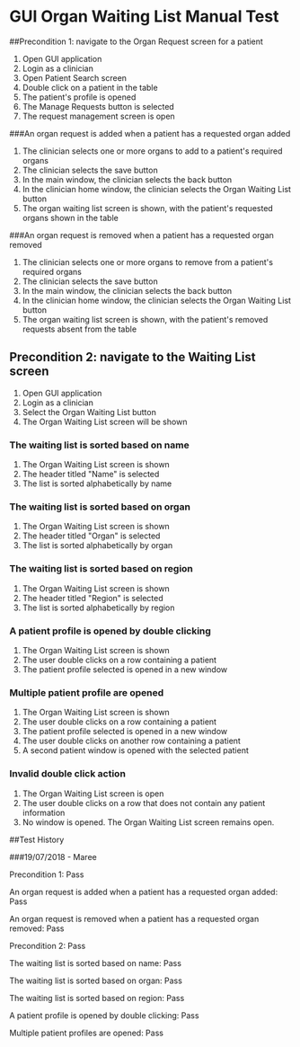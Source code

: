 # GUI Organ Waiting List Manual Test

##Precondition 1: navigate to the Organ Request screen for a patient
1. Open GUI application
2. Login as a clinician
3. Open Patient Search screen
4. Double click on a patient in the table
5. The patient's profile is opened
6. The Manage Requests button is selected
7. The request management screen is open

###An organ request is added when a patient has a requested organ added
1. The clinician selects one or more organs to add to a patient's required organs
2. The clinician selects the save button
3. In the main window, the clinician selects the back button
4. In the clinician home window, the clinician selects the Organ Waiting List button
5. The organ waiting list screen is shown, with the patient's requested organs shown in the table

###An organ request is removed when a patient has a requested organ removed
1. The clinician selects one or more organs to remove from a patient's required organs
2. The clinician selects the save button
3. In the main window, the clinician selects the back button
4. In the clinician home window, the clinician selects the Organ Waiting List button
5. The organ waiting list screen is shown, with the patient's removed requests absent from the table

## Precondition 2: navigate to the Waiting List screen

1. Open GUI application
2. Login as a clinician
3. Select the Organ Waiting List button
4. The Organ Waiting List screen will be shown

### The waiting list is sorted based on name

1. The Organ Waiting List screen is shown
2. The header titled "Name" is selected
3. The list is sorted alphabetically by name

### The waiting list is sorted based on organ

1. The Organ Waiting List screen is shown
2. The header titled "Organ" is selected
3. The list is sorted alphabetically by organ

### The waiting list is sorted based on region

1. The Organ Waiting List screen is shown
2. The header titled "Region" is selected
3. The list is sorted alphabetically by region

### A patient profile is opened by double clicking

1. The Organ Waiting List screen is shown
2. The user double clicks on a row containing a patient
3. The patient profile selected is opened in a new window

### Multiple patient profile are opened

1. The Organ Waiting List screen is shown
2. The user double clicks on a row containing a patient
3. The patient profile selected is opened in a new window
4. The user double clicks on another row containing a patient
5. A second patient window is opened with the selected patient

### Invalid double click action

1. The Organ Waiting List screen is open
2. The user double clicks on a row that does not contain any patient information
3. No window is opened. The Organ Waiting List screen remains open.

##Test History

###19/07/2018 - Maree

Precondition 1: Pass

An organ request is added when a patient has a requested organ added: Pass

An organ request is removed when a patient has a requested organ removed: Pass

Precondition 2: Pass

The waiting list is sorted based on name: Pass

The waiting list is sorted based on organ: Pass

The waiting list is sorted based on region: Pass

A patient profile is opened by double clicking: Pass

Multiple patient profiles are opened: Pass
